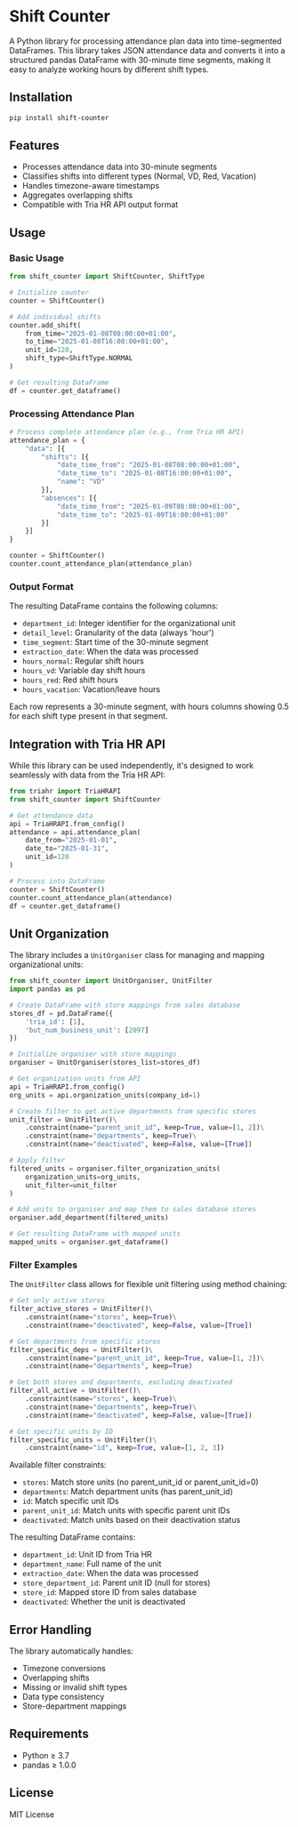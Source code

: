 # Shift Counter

A Python library for processing attendance plan data into time-segmented DataFrames. This library takes JSON attendance data and converts it into a structured pandas DataFrame with 30-minute time segments, making it easy to analyze working hours by different shift types.

## Installation

```bash
pip install shift-counter
```

## Features

- Processes attendance data into 30-minute segments
- Classifies shifts into different types (Normal, VD, Red, Vacation)
- Handles timezone-aware timestamps
- Aggregates overlapping shifts
- Compatible with Tria HR API output format

## Usage

### Basic Usage

```python
from shift_counter import ShiftCounter, ShiftType

# Initialize counter
counter = ShiftCounter()

# Add individual shifts
counter.add_shift(
    from_time="2025-01-08T08:00:00+01:00",
    to_time="2025-01-08T16:00:00+01:00",
    unit_id=120,
    shift_type=ShiftType.NORMAL
)

# Get resulting DataFrame
df = counter.get_dataframe()
```

### Processing Attendance Plan

```python
# Process complete attendance plan (e.g., from Tria HR API)
attendance_plan = {
    "data": [{
        "shifts": [{
            "date_time_from": "2025-01-08T08:00:00+01:00",
            "date_time_to": "2025-01-08T16:00:00+01:00",
            "name": "VD"
        }],
        "absences": [{
            "date_time_from": "2025-01-09T08:00:00+01:00",
            "date_time_to": "2025-01-09T16:00:00+01:00"
        }]
    }]
}

counter = ShiftCounter()
counter.count_attendance_plan(attendance_plan)
```

### Output Format

The resulting DataFrame contains the following columns:

- `department_id`: Integer identifier for the organizational unit
- `detail_level`: Granularity of the data (always 'hour')
- `time_segment`: Start time of the 30-minute segment
- `extraction_date`: When the data was processed
- `hours_normal`: Regular shift hours
- `hours_vd`: Variable day shift hours
- `hours_red`: Red shift hours
- `hours_vacation`: Vacation/leave hours

Each row represents a 30-minute segment, with hours columns showing 0.5 for each shift type present in that segment.

## Integration with Tria HR API

While this library can be used independently, it's designed to work seamlessly with data from the Tria HR API:

```python
from triahr import TriaHRAPI
from shift_counter import ShiftCounter

# Get attendance data
api = TriaHRAPI.from_config()
attendance = api.attendance_plan(
    date_from="2025-01-01",
    date_to="2025-01-31",
    unit_id=120
)

# Process into DataFrame
counter = ShiftCounter()
counter.count_attendance_plan(attendance)
df = counter.get_dataframe()
```

## Unit Organization

The library includes a `UnitOrganiser` class for managing and mapping organizational units:

```python
from shift_counter import UnitOrganiser, UnitFilter
import pandas as pd

# Create DataFrame with store mappings from sales database
stores_df = pd.DataFrame({
    'tria_id': [1],
    'but_num_business_unit': [2097]
})

# Initialize organiser with store mappings
organiser = UnitOrganiser(stores_list=stores_df)

# Get organization units from API
api = TriaHRAPI.from_config()
org_units = api.organization_units(company_id=1)

# Create filter to get active departments from specific stores
unit_filter = UnitFilter()\
    .constraint(name="parent_unit_id", keep=True, value=[1, 2])\
    .constraint(name="departments", keep=True)\
    .constraint(name="deactivated", keep=False, value=[True])

# Apply filter
filtered_units = organiser.filter_organization_units(
    organization_units=org_units,
    unit_filter=unit_filter
)

# Add units to organiser and map them to sales database stores
organiser.add_department(filtered_units)

# Get resulting DataFrame with mapped units
mapped_units = organiser.get_dataframe()
```

### Filter Examples

The `UnitFilter` class allows for flexible unit filtering using method chaining:

```python
# Get only active stores
filter_active_stores = UnitFilter()\
    .constraint(name="stores", keep=True)\
    .constraint(name="deactivated", keep=False, value=[True])

# Get departments from specific stores
filter_specific_deps = UnitFilter()\
    .constraint(name="parent_unit_id", keep=True, value=[1, 2])\
    .constraint(name="departments", keep=True)

# Get both stores and departments, excluding deactivated
filter_all_active = UnitFilter()\
    .constraint(name="stores", keep=True)\
    .constraint(name="departments", keep=True)\
    .constraint(name="deactivated", keep=False, value=[True])

# Get specific units by ID
filter_specific_units = UnitFilter()\
    .constraint(name="id", keep=True, value=[1, 2, 3])
```

Available filter constraints:
- `stores`: Match store units (no parent_unit_id or parent_unit_id=0)
- `departments`: Match department units (has parent_unit_id)
- `id`: Match specific unit IDs
- `parent_unit_id`: Match units with specific parent unit IDs
- `deactivated`: Match units based on their deactivation status

The resulting DataFrame contains:
- `department_id`: Unit ID from Tria HR
- `department_name`: Full name of the unit
- `extraction_date`: When the data was processed
- `store_department_id`: Parent unit ID (null for stores)
- `store_id`: Mapped store ID from sales database
- `deactivated`: Whether the unit is deactivated

## Error Handling

The library automatically handles:
- Timezone conversions
- Overlapping shifts
- Missing or invalid shift types
- Data type consistency
- Store-department mappings

## Requirements

- Python ≥ 3.7
- pandas ≥ 1.0.0

## License

MIT License
